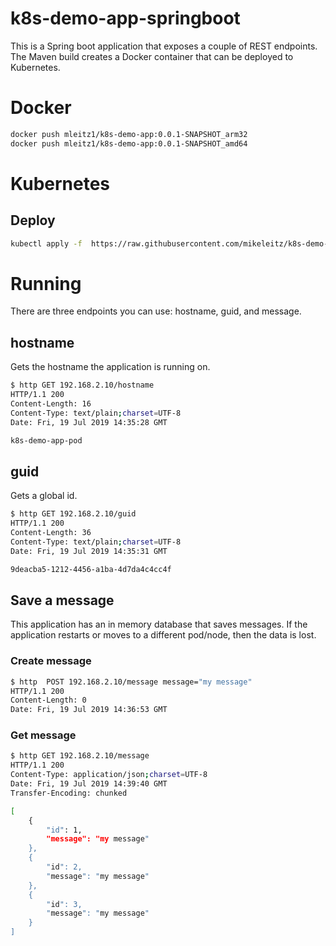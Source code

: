 # k8s-demo-app-springboot
This is a Spring boot application that exposes a couple of REST endpoints.  The Maven build creates a Docker container that can be deployed to Kubernetes.

# Docker

```bash
docker push mleitz1/k8s-demo-app:0.0.1-SNAPSHOT_arm32
docker push mleitz1/k8s-demo-app:0.0.1-SNAPSHOT_amd64
```

# Kubernetes

## Deploy

```bash
kubectl apply -f  https://raw.githubusercontent.com/mikeleitz/k8s-demo-app-springboot/master/docker-arm32/k8s-demo-app-kubernetes.yaml

```

# Running

There are three endpoints you can use: hostname, guid, and message.

## hostname

Gets the hostname the application is running on.

```bash
$ http GET 192.168.2.10/hostname
HTTP/1.1 200
Content-Length: 16
Content-Type: text/plain;charset=UTF-8
Date: Fri, 19 Jul 2019 14:35:28 GMT

k8s-demo-app-pod 
```
## guid

Gets a global id.

```bash
$ http GET 192.168.2.10/guid
HTTP/1.1 200
Content-Length: 36
Content-Type: text/plain;charset=UTF-8
Date: Fri, 19 Jul 2019 14:35:31 GMT

9deacba5-1212-4456-a1ba-4d7da4c4cc4f
```

## Save a message

This application has an in memory database that saves messages.  If the application restarts or moves to a different pod/node, then the data is lost.


### Create message

```bash
$ http  POST 192.168.2.10/message message="my message"
HTTP/1.1 200
Content-Length: 0
Date: Fri, 19 Jul 2019 14:36:53 GMT
```

### Get message

```bash
$ http GET 192.168.2.10/message
HTTP/1.1 200
Content-Type: application/json;charset=UTF-8
Date: Fri, 19 Jul 2019 14:39:40 GMT
Transfer-Encoding: chunked

[
    {
        "id": 1,
        "message": "my message"
    },
    {
        "id": 2,
        "message": "my message"
    },
    {
        "id": 3,
        "message": "my message"
    }
]
```

